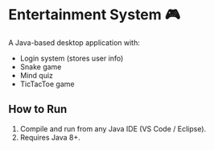 # Entertainment System 🎮
A Java-based desktop application with:
- Login system (stores user info)
- Snake game
- Mind quiz
- TicTacToe game

## How to Run
1. Compile and run from any Java IDE (VS Code / Eclipse).
2. Requires Java 8+.
